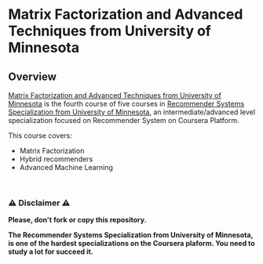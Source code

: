 # Matrix Factorization and Advanced Techniques from University of Minnesota

## Overview
[Matrix Factorization and Advanced Techniques from University of Minnesota](https://www.coursera.org/learn/matrix-factorization) is the fourth course of five courses in [Recommender Systems Specialization from University of Minnesota](https://www.coursera.org/specializations/recommender-systems), an intermediate/advanced level specialization focused on Recommender System on Coursera Platform.

This course covers:

- Matrix Factorization
- Hybrid recommenders
- Advanced Machine Learning


<br/>

### ⚠️ Disclaimer ⚠️
**Please, don't fork or copy this repository.**

**The Recommender Systems Specialization from University of Minnesota, is one of the hardest specializations on the Coursera plaform. You need to study a lot for succeed it.**
